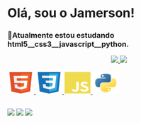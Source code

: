 
 # Olá, sou o Jamerson!

### 🌱Atualmente estou estudando html5__css3__javascript__python.

<div align="center">
 
  <a href="https://github.com/JAMERSONN">
   <img height="140px" src="https://github-readme-stats.vercel.app/api?username=JAMERSONN&show_icons=true&theme=tokyonight&include_all_commits=true&count_private=true"/>
    <img height="140px" [src="https://github-readme-stats.vercel.app/api/top-langs/? "src="https://github-readme-stats.vercel.app/api/top-langs/ username=JAMERSONN&layout=compact&langs_count=7&theme=tokyonight"/> 
</div>
 <div style="d-flex justify-content-around""><br>
  <img d-flex justify-content-around"" alt="jamerson-HTML" height="50" width="60" src="https://raw.githubusercontent.com/devicons/devicon/master/icons/html5/html5-original.svg">
  <img d-flex justify-content-around"" alt="jamerson-CSS" height="50" width="60" src="https://raw.githubusercontent.com/devicons/devicon/master/icons/css3/css3-original.svg">
  <img d-flex justify-content-around"" alt="jamerson-Js" height="50" width="60" src="https://raw.githubusercontent.com/devicons/devicon/master/icons/javascript/javascript-plain.svg">
  <img d-flex justify-content-around"" alt="jamerson-Python" height="50" width="60" src="https://raw.githubusercontent.com/devicons/devicon/master/icons/python/python-original.svg">         
</div>

##

<div>
   <a href="https://instagram.com/jamersonnsantoss" target="_blank"><img src="https://img.shields.io/badge/-Instagram-%23E4405F?style=for-the-badge&logo=instagram&logoColor=white" target="_blank"></a>
  <a href = "mailto:jamersonfm18@gmail.com"><img src="https://img.shields.io/badge/-Gmail-%23333?style=for-the-badge&logo=gmail&logoColor=white" target="_blank"></a>
 <a href = "https://t.me/Jamersonsantos55"><img src="https://img.shields.io/badge/Telegram-2CA5E0?style=for-the-badge&logo=telegram&logoColor=white"></a>
  </div>
